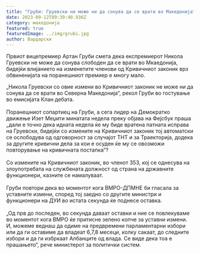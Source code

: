 ```yaml
---
title: "Груби: Груевски не може ни да сонува да се врати во Македонија"
date: 2023-09-12T09:39:40.936Z
category: македонија
featured: true
featuredImage: ../img/grubi.jpg
author: Вардарски
---
```

<!--StartFragment-->

Првиот вицепремиер Артан Груби смета дека експремиерот Никола Груевски не може да сонува слободен да се врати во Мкаедонија, бидејќи влијанието на изменетите членови од Кривичниот законик врз обвиненијата на поранешниот премиер е многу мало.



<!--EndFragment--><!--StartFragment-->

„Никола Груевски со овие измени во Кривичниот законик не може ни да сонува да се врати во Северна Македонија“, рекол Груби во гостување во емисијата Клан дебата.\
\
Поранешниот сопартиец на Груби, а сега лидер на Демократко движење Изет Меџити минатата недела преку објава на Фејсбук праша „дали е точно дека идната недела ќе му биде вратена патната исправа на Груевски, бидејќи со измените на Кривичниот законик тој автоматски се ослободува од одговорност за случајот ТНТ и за Траекторија, додека за другите кривични дела за кои е осуден ќе му се овозможи повторување на кривичната постапка“?\
\
Со измените на Кривичниот законик, во членот 353, кој се однесува на злоупотребата на службената должност од страна на државните функционери, казните се намалуваат.\
\
Груби повтори дека во моментот кога ВМРО-ДПМНЕ би гласала за уставните измени, според тој заедно со другите министри и функционери на ДУИ во истата секунда ќе поднесе оставка.\
\
„Од прв до последен, во секунда даваат оставки и ние се повлекуваме во моментот кога ВМРО ќе притисне зелено копче за уставни измени. И, можеме веднаш да одиме на предвремени парламентарни избори или да ги оставиме да владеат 6,7,8 месеци, колку сакаат, до следните избори и да ги избркаат Албанците од влада. Се виде дека тоа е прашањето“, рече министерот за политички систем.

<!--EndFragment-->
